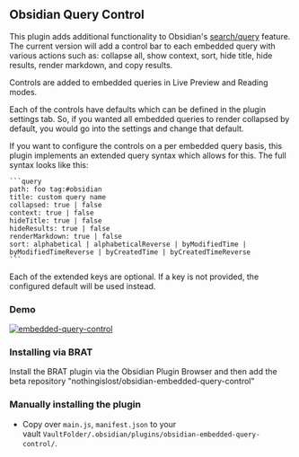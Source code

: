 ## Obsidian Query Control

This plugin adds additional functionality to Obsidian's [search/query](https://help.obsidian.md/Plugins/Search) feature. The current version will add a control bar to each embedded query with various actions such as: collapse all, show context, sort, hide title, hide results, render markdown, and copy results.

Controls are added to embedded queries in Live Preview and Reading modes.

Each of the controls have defaults which can be defined in the plugin settings tab. So, if you wanted all embedded queries to render collapsed by default, you would go into the settings and change that default.

If you want to configure the controls on a per embedded query basis, this plugin implements an extended query syntax which allows for this. The full syntax looks like this:

````
```query
path: foo tag:#obsidian
title: custom query name
collapsed: true | false
context: true | false
hideTitle: true | false
hideResults: true | false
renderMarkdown: true | false
sort: alphabetical | alphabeticalReverse | byModifiedTime | byModifiedTimeReverse | byCreatedTime | byCreatedTimeReverse
```
````

Each of the extended keys are optional. If a key is not provided, the configured default will be used instead.

### [](https://github.com/nothingislost/obsidian-query-control/#demo)Demo

[![embedded-query-control](https://user-images.githubusercontent.com/89109712/154376835-08c1d3ab-b67c-4ca6-8261-abf41c38d7c1.gif)](https://user-images.githubusercontent.com/89109712/154376835-08c1d3ab-b67c-4ca6-8261-abf41c38d7c1.gif)

### [](https://github.com/nothingislost/obsidian-query-control/#installing-via-brat)Installing via BRAT

Install the BRAT plugin via the Obsidian Plugin Browser and then add the beta repository "nothingislost/obsidian-embedded-query-control"

### [](https://github.com/nothingislost/obsidian-query-control/#manually-installing-the-plugin)Manually installing the plugin

-   Copy over `main.js`, `manifest.json` to your vault `VaultFolder/.obsidian/plugins/obsidian-embedded-query-control/`.